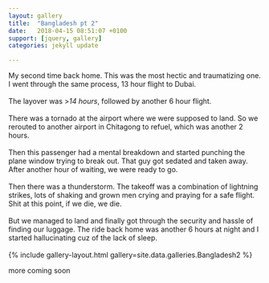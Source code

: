```yaml
---
layout: gallery
title:  "Bangladesh pt 2"
date:   2018-04-15 08:51:07 +0100
support: [jquery, gallery]
categories: jekyll update

---
```


My second time back home. This was the most hectic and traumatizing one. I went through the same process, 13 hour flight to Dubai.
<br />
<br />
The layover was >*14 hours*, followed by another 6 hour flight.
<br />
<br />
There was a tornado at the airport where we were supposed to land. So we rerouted to another airport in Chitagong to refuel, which was another 2 hours.
<br />
<br />
Then this passenger had a mental breakdown and started punching the plane window trying to break out. That guy got sedated and taken away. After another hour of waiting, we were ready to go.
<br />
<br />
Then there was a thunderstorm. The takeoff was a combination of lightning strikes, lots of shaking and grown men crying and praying for a safe flight. Shit at this point, if we die, we die.
<br />
<br />
But we managed to land and finally got through the security and hassle of finding our luggage. The ride back home was another 6 hours at night and I started hallucinating cuz of the lack of sleep.
<br />
<br />
{% include gallery-layout.html gallery=site.data.galleries.Bangladesh2 %}

more coming soon
